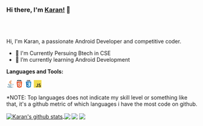 ### Hi there, I'm [Karan!](https://sandhukaran28.github.io) 👋

<br />
<br />

Hi, I'm Karan, a passionate Android Developer and competitive coder.

- 🔭 I'm Currently Persuing Btech in CSE
- 🌱 I’m currently learning Android Development

**Languages and Tools:**  

<code><img height="20" src="https://raw.githubusercontent.com/github/explore/80688e429a7d4ef2fca1e82350fe8e3517d3494d/topics/java/java.png"></code>
<code><img height="20" src="https://raw.githubusercontent.com/github/explore/80688e429a7d4ef2fca1e82350fe8e3517d3494d/topics/html/html.png"></code>
<code><img height="20" src="https://raw.githubusercontent.com/github/explore/80688e429a7d4ef2fca1e82350fe8e3517d3494d/topics/css/css.png"></code>
<code><img height="20" src="https://raw.githubusercontent.com/github/explore/5c058a388828bb5fde0bcafd4bc867b5bb3f26f3/topics/javascript/javascript.png"></code>  

*NOTE: Top languages does not indicate my skill level or something like that, it's a github metric of which languages i have the most code on github.


<a href="https://github.com/anuraghazra/github-readme-stats">
  <img align="center" src="https://github-readme-stats.vercel.app/api?username=sandhukaran28&show_icons=true&include_all_commits=true&theme=radical" alt="Karan's github stats" />

<a>
  <img align="center" src="https://github-readme-stats.vercel.app/api/top-langs/?username=sandhukaran28&layout=compact&theme=radical" />
</a>
<a>
  <img align="center" src="https://github-readme-stats.vercel.app/api/pin/?username=sandhukaran28&repo=github-readme-stats&theme=radical" />
</a>    
<a>
  <img align="center" src="https://github-readme-stats.anuraghazra1.vercel.app/api/pin/?username=sandhukaran28&repo=sandhukaran28.github.io&theme=radical" />
</a>